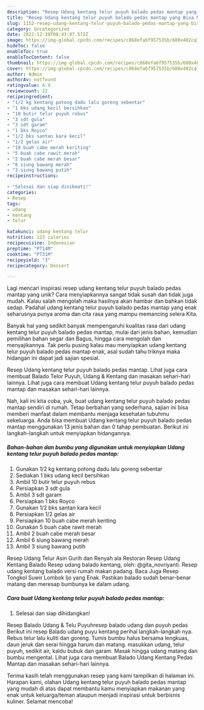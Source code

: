 ```yaml
---
description: "Resep Udang kentang telur puyuh balado pedas mantap yang Bisa Manjain Lidah"
title: "Resep Udang kentang telur puyuh balado pedas mantap yang Bisa Manjain Lidah"
slug: 1152-resep-udang-kentang-telur-puyuh-balado-pedas-mantap-yang-bisa-manjain-lidah
category: Uncategorized
date: 2022-12-30T08:43:07.572Z
image: https://img-global.cpcdn.com/recipes/c868efa6f957535b/680x482cq70/udang-kentang-telur-puyuh-balado-pedas-mantap-foto-resep-utama.jpg
hideToc: false
enableToc: true
enableTocContent: false
thumbnail: https://img-global.cpcdn.com/recipes/c868efa6f957535b/680x482cq70/udang-kentang-telur-puyuh-balado-pedas-mantap-foto-resep-utama.jpg
cover: https://img-global.cpcdn.com/recipes/c868efa6f957535b/680x482cq70/udang-kentang-telur-puyuh-balado-pedas-mantap-foto-resep-utama.jpg
author: Admin
authorAv: notfound
ratingvalue: 4.9
reviewcount: 22
recipeingredient:
- "1/2 kg kentang potong dadu lalu goreng sebentar"
- "1 bks udang kecil bersihkan"
- "10 butir telur puyuh rebus"
- "3 sdt gula"
- "3 sdt garam"
- "1 bks Royco"
- "1/2 bks santan kara kecil"
- "1/2 gelas air"
- "10 buah cabe merah keriting"
- "5 buah cabe rawit merah"
- "2 buah cabe merah besar"
- "6 siung bawang merah"
- "3 siung bawang putih"
recipeinstructions:

- "Selesai dan siap dinikmati!"
categories:
- Resep
tags:
- udang
- kentang
- telur

katakunci: udang kentang telur 
nutrition: 123 calories
recipecuisine: Indonesian
preptime: "PT14M"
cooktime: "PT31M"
recipeyield: "3"
recipecategory: Dessert

---
```





Lagi mencari inspirasi resep udang kentang telur puyuh balado pedas mantap yang unik? Cara menyiapkannya sangat tidak susah dan tidak juga mudah. Kalau salah mengolah maka hasilnya akan hambar dan bahkan tidak sedap. Padahal udang kentang telur puyuh balado pedas mantap yang enak seharusnya punya aroma dan cita rasa yang mampu memancing selera Kita.





Banyak hal yang sedikit banyak mempengaruhi kualitas rasa dari udang kentang telur puyuh balado pedas mantap, mulai dari jenis bahan, kemudian pemilihan bahan segar dan Bagus, hingga cara mengolah dan menyajikannya. Tak perlu pusing kalau mau menyiapkan udang kentang telur puyuh balado pedas mantap enak,      asal sudah tahu triknya maka hidangan ini dapat jadi sajian spesial.














Resep Udang kentang telur puyuh balado pedas mantap. Lihat juga cara membuat Balado Telor Puyuh, Udang &amp; Kentang dan masakan sehari-hari lainnya. Lihat juga cara membuat Udang kentang telur puyuh balado pedas mantap dan masakan sehari-hari lainnya.






Nah, kali ini kita coba, yuk, buat udang kentang telur puyuh balado pedas mantap sendiri di rumah. Tetap berbahan yang sederhana, sajian ini bisa memberi manfaat dalam membantu menjaga kesehatan tubuhmu sekeluarga. Anda bisa membuat Udang kentang telur puyuh balado pedas mantap menggunakan 13 jenis bahan dan 0 tahap pembuatan. Berikut ini langkah-langkah untuk menyiapkan hidangannya.

<!--inarticleads1-->

##### Bahan-bahan dan bumbu yang digunakan untuk menyiapkan Udang kentang telur puyuh balado pedas mantap:

1. Gunakan 1/2 kg kentang potong dadu lalu goreng sebentar
1. Sediakan 1 bks udang kecil bersihkan
1. Ambil 10 butir telur puyuh rebus
1. Persiapkan 3 sdt gula
1. Ambil 3 sdt garam
1. Persiapkan 1 bks Royco
1. Gunakan 1/2 bks santan kara kecil
1. Persiapkan 1/2 gelas air
1. Persiapkan 10 buah cabe merah keriting
1. Gunakan 5 buah cabe rawit merah
1. Ambil 2 buah cabe merah besar
1. Ambil 6 siung bawang merah
1. Ambil 3 siung bawang putih


Resep Udang Telur Asin Gurih dan Renyah ala Restoran Resep Udang Kentang Balado Resep udang balado kentang, oleh: @gita_novriyanti. Resep udang kentang balado versi rumah makan padang. Baca Juga Resep Tongkol Suwir Lombok Ijo yang Enak. Pastikan balado sudah benar-benar matang dan meresap bumbunya ke dalam udang. 

<!--inarticleads2-->

##### Cara buat Udang kentang telur puyuh balado pedas mantap:


1. Selesai dan siap dihidangkan!

Resep Balado Udang &amp; Telu Puyuhresep balado udang dan puyuh pedas Berikut ini resep Balado udang puyu kentang perihal langkah-langkah nya. Rebus telur lalu kuliti dan goreng. Tumis bumbu halus bersama lengkuas, daun jeruk dan serai hingga harum dan matang. masukkan udang, telur puyuh, sedikit air, kaldu bubuk dan garam. Masak hingga udang matang dan bumbu mengental. Lihat juga cara membuat Balado Udang Kentang Pedas Mantap dan masakan sehari-hari lainnya. 

Terima kasih telah menggunakan resep yang kami tampilkan di halaman ini. Harapan kami, olahan Udang kentang telur puyuh balado pedas mantap yang mudah di atas dapat membantu kamu menyiapkan makanan yang enak untuk keluarga/teman ataupun menjadi inspirasi untuk berbisnis kuliner. Selamat mencoba!
